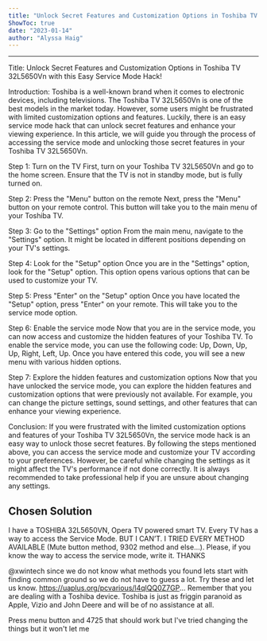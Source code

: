 ```yaml
---
title: "Unlock Secret Features and Customization Options in Toshiba TV 32L5650Vn with this Easy Service Mode Hack!"
ShowToc: true 
date: "2023-01-14"
author: "Alyssa Haig"
---
```

*****
Title: Unlock Secret Features and Customization Options in Toshiba TV 32L5650Vn with this Easy Service Mode Hack!

Introduction:
Toshiba is a well-known brand when it comes to electronic devices, including televisions. The Toshiba TV 32L5650Vn is one of the best models in the market today. However, some users might be frustrated with limited customization options and features. Luckily, there is an easy service mode hack that can unlock secret features and enhance your viewing experience. In this article, we will guide you through the process of accessing the service mode and unlocking those secret features in your Toshiba TV 32L5650Vn.

Step 1: Turn on the TV
First, turn on your Toshiba TV 32L5650Vn and go to the home screen. Ensure that the TV is not in standby mode, but is fully turned on.

Step 2: Press the "Menu" button on the remote
Next, press the "Menu" button on your remote control. This button will take you to the main menu of your Toshiba TV.

Step 3: Go to the "Settings" option
From the main menu, navigate to the "Settings" option. It might be located in different positions depending on your TV's settings.

Step 4: Look for the "Setup" option
Once you are in the "Settings" option, look for the "Setup" option. This option opens various options that can be used to customize your TV.

Step 5: Press "Enter" on the "Setup" option
Once you have located the "Setup" option, press "Enter" on your remote. This will take you to the service mode option.

Step 6: Enable the service mode
Now that you are in the service mode, you can now access and customize the hidden features of your Toshiba TV. To enable the service mode, you can use the following code: Up, Down, Up, Up, Right, Left, Up. Once you have entered this code, you will see a new menu with various hidden options.

Step 7: Explore the hidden features and customization options
Now that you have unlocked the service mode, you can explore the hidden features and customization options that were previously not available. For example, you can change the picture settings, sound settings, and other features that can enhance your viewing experience.

Conclusion:
If you were frustrated with the limited customization options and features of your Toshiba TV 32L5650Vn, the service mode hack is an easy way to unlock those secret features. By following the steps mentioned above, you can access the service mode and customize your TV according to your preferences. However, be careful while changing the settings as it might affect the TV's performance if not done correctly. It is always recommended to take professional help if you are unsure about changing any settings.


## Chosen Solution
 I have a TOSHIBA 32L5650VN, Opera TV powered smart TV. Every TV has a way to access the Service Mode. BUT I CAN’T. I TRIED EVERY METHOD AVAILABLE
(Mute button method, 9302 method and else…). Please, if you know the way to access the service mode, write it. THANKS

 @xwintech since we do not know what methods you found lets start with finding common ground so we do not have to guess a lot. Try these and let us know.
https://uaplus.org/pcvarious/l4qlQQ0Z7GP...
Remember that you are dealing with a Toshiba device. Toshiba is just as friggin paranoid as Apple, Vizio and John Deere and will be of no assistance at all.

 Press menu button and 4725 that should work but I've tried changing the things but it won't let me





